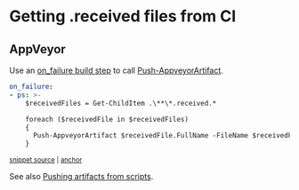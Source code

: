 <!--
GENERATED FILE - DO NOT EDIT
This file was generated by [MarkdownSnippets](https://github.com/SimonCropp/MarkdownSnippets).
Source File: /docs/mdsource/received-ci.source.md
To change this file edit the source file and then run MarkdownSnippets.
-->

# Getting .received files from CI


## AppVeyor

Use an [on_failure build step](https://www.appveyor.com/docs/build-configuration/#build-pipeline) to call [Push-AppveyorArtifact](https://www.appveyor.com/docs/build-worker-api/#push-artifact).

<!-- snippet: AppVeyorArtifacts -->
<a id='snippet-appveyorartifacts'/></a>
```yml
on_failure:
- ps: >-
    $receivedFiles = Get-ChildItem .\**\*.received.*

    foreach ($receivedFile in $receivedFiles)
    {
      Push-AppveyorArtifact $receivedFile.FullName -FileName $receivedFile.Name
    }
```
<sup><a href='/src/appveyor.yml#L11-L20' title='File snippet `appveyorartifacts` was extracted from'>snippet source</a> | <a href='#snippet-appveyorartifacts' title='Navigate to start of snippet `appveyorartifacts`'>anchor</a></sup>
<!-- endsnippet -->

See also [Pushing artifacts from scripts](https://www.appveyor.com/docs/packaging-artifacts/#pushing-artifacts-from-scripts).

